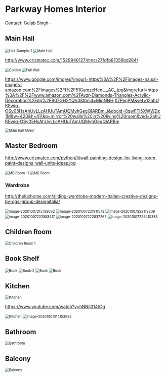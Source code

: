 # Parkway Homes Interior

Contact: Gulab Singh - 



## Main Hall

<img src="assets\main-hall-sample-1.png" alt="Hall-Sample-1" style="zoom:80%;" />



<img src="assets\main-hall-sample-2.png" alt="Main Hall" style="zoom:80%;" />



http://www.crismatec.com/1529840127/mnc/27fdfb81059bd284/

<img src="assets\main-hall-sample-3.png" alt="Golden" style="zoom:80%;" />

<img src="assets\main-hall-sample-4.png" alt="Full Wall" style="zoom:80%;" />



https://www.google.com/imgres?imgurl=https%3A%2F%2Fimages-na.ssl-images-amazon.com%2Fimages%2FI%2F51GamzcHcnL._AC_.jpg&imgrefurl=https%3A%2F%2Fwww.amazon.com%2FAyzr-Diamonds-Triangles-Acrylic-Decoration%2Fdp%2FB07GH2YQV3&tbnid=MioNNHjX7PeqPM&vet=12ahUKEwiq-OSy05HsAhUvLLcAHUuTAmUQMyhGegQIARBm..i&docid=8qwFTl5XWWDx1M&w=420&h=411&q=mirror%20walls%20in%20living%20room&ved=2ahUKEwiq-OSy05HsAhUvLLcAHUuTAmUQMyhGegQIARBm



<img src="assets\main-hall-mirror.png" alt="Main hall Mirror" style="zoom:80%;" />



## Master Bedroom

http://www.crismatec.com/python/li/wall-painting-design-for-living-room-paint-designs_wall-units-ideas.jpg

<img src="assets\mbroom-sample-1.png" alt="MB Room -1" style="zoom:80%;" />



<img src="assets\mbroom-sample-2.png" alt="MB Room" style="zoom:80%;" />

### Wardrobe



http://theluxhome.com/sliding-wardrobe-modern-italian-creative-designs-by-cgs-group-designitalia/

<img src="assets\wardrobe-sliding-1.png" alt="image-20201007215728632" style="zoom:80%;" />



<img src="assets\wardrobe-sliding-2.png" alt="image-20201007221911573" style="zoom:80%;" />

<img src="assets\wardrobe-sliding-3.png" alt="image-20201007222113209" style="zoom:80%;" />

<img src="assets\wardrobe-sliding-4.png" alt="image-20201007222553417" style="zoom:80%;" />

<img src="assets\wardrobe-sliding-5.png" alt="image-20201007222837267" style="zoom:80%;" />

<img src="assets\wardrobe-sliding-6.png" alt="image-20201007225410385" style="zoom:80%;" />

## Children Room

<img src="assets\chidren-room-1.png" alt="Children Room 1" style="zoom:80%;" />



## Book Shelf

<img src="assets\book-1.png" alt="Book" style="zoom:80%;" />

<img src="assets\book-2.png" alt="Book-2" style="zoom:80%;" />

<img src="assets\book-3.png" alt="Book" style="zoom:80%;" />

<img src="assets\book-4.png" alt="Book" style="zoom:80%;" />

## Kitchen

<img src="assets\kitchen-1.png" alt="Kitchen" style="zoom:80%;" />

https://www.youtube.com/watch?v=hNNil014tCg

<img src="assets\kitchen-2.png" alt="Kitchen" style="zoom:80%;" />

<img src="assets\kitchen-3.png" alt="image-20201001014153982" style="zoom:80%;" />

## Bathroom

<img src="assets\bathroom.png" alt="Bathroom" style="zoom:80%;" />



## Balcony

<img src="assets\balcony.png" alt="Balcony" style="zoom:80%;" />